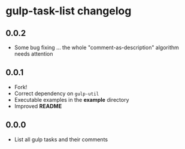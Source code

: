 # gulp-task-list changelog

## 0.0.2

* Some bug fixing ... the whole "comment-as-description" algorithm needs attention

## 0.0.1

* Fork!
* Correct dependency on `gulp-util`
* Executable examples in the **example** directory
* Improved **README**

## 0.0.0

* List all gulp tasks and their comments
